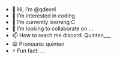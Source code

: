 - 👋 Hi, I’m @qdevnl
- 👀 I’m interested in coding
- 🌱 I’m currently learning C
- 💞️ I’m looking to collaborate on ...
- 📫 How to reach me discord .Quinten___
- 😄 Pronouns: quinten
- ⚡ Fun fact: ...

<!---
qdevnl/qdevnl is a ✨ special ✨ repository because its `README.md` (this file) appears on your GitHub profile.
You can click the Preview link to take a look at your changes.
--->
